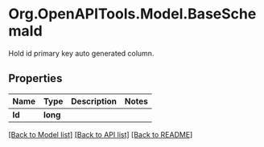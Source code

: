 # Org.OpenAPITools.Model.BaseSchemaId
Hold id primary key auto generated column.

## Properties

Name | Type | Description | Notes
------------ | ------------- | ------------- | -------------
**Id** | **long** |  | 

[[Back to Model list]](../README.md#documentation-for-models) [[Back to API list]](../README.md#documentation-for-api-endpoints) [[Back to README]](../README.md)

